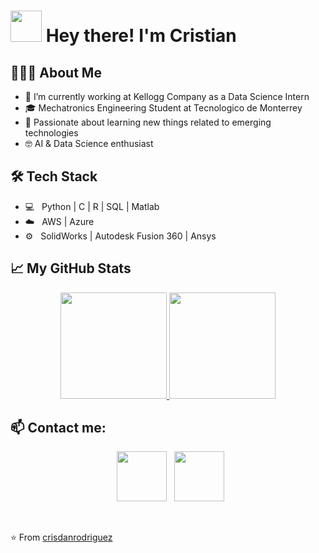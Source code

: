 <h1> <img src="https://media2.giphy.com/media/KGMzZvWa5su2O5LCVR/giphy.gif?cid=6c09b95211i01yzibtax7bavnouv04uu7q8ncyhv9xga4wye&rid=giphy.gif&ct=s" width="50px"> Hey there! I'm Cristian </h1>

<h2> 👨🏻‍💻 About Me </h2>

- 🔭 I’m currently working at Kellogg Company as a Data Science Intern
- 🎓 Mechatronics Engineering Student at Tecnologico de Monterrey
- 🌱 Passionate about learning new things related to emerging technologies
- 🤓 AI & Data Science enthusiast


<h2>🛠 Tech Stack</h2>

- 💻 &nbsp; Python | C | R | SQL | Matlab  
- ☁️ &nbsp; AWS | Azure  
- ⚙️ &nbsp; SolidWorks | Autodesk Fusion 360 | Ansys  

<h2>📈 My GitHub Stats</h2>

<p align="center">
<a href="https://github.com/crisdanrodriguez">
  <img height="170em" src="https://github-readme-stats.vercel.app/api?username=crisdanrodriguez&include_all_commits=true&count_private=true&theme=nord&show_icons=true" />
  <img height="170em" src="https://github-readme-stats.vercel.app/api/top-langs/?username=crisdanrodriguez&theme=nord&layout=compact" />
</a>
</p align='center'>

<h2> 📫 Contact me: </h2>

<p align="center">
&nbsp; <a href="https://www.linkedin.com/in/crisdanrodriguez" target="_blank" rel="noopener noreferrer"><img src="https://img.icons8.com/plasticine/100/000000/linkedin.png" width="80" /></a>
&nbsp; <a href="mailto:crisdanrodvaz@gmail.com" target="_blank" rel="noopener noreferrer"><img src="https://img.icons8.com/plasticine/100/000000/gmail.png"  width="80" /></a>
</p align='center'>

</br>

⭐️ From [crisdanrodriguez](https://github.com/crisdanrodriguez)
